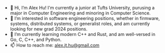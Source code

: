 - 👋 Hi, I’m Alex Hu! I'm currently a junior at Tufts University, purusing a major in Computer Engineering and minoring in Computer Science. 
- 👀 I’m interested in software engineering positions, whether in firmware, systems, distributed systems, or generalist roles, and am currently looking for new grad 2024 positions.
- 🌱 I’m currently learning modern C++ and Rust, and am well-versed in Go, C, C++, and Python.
- 📫 How to reach me: alex.jt.hu@gmail.com


